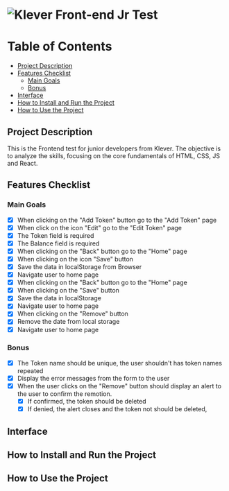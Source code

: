# ![Klever Front-end Jr Test](https://user-images.githubusercontent.com/54488551/160130742-c52e0897-3809-44a0-bd3f-e786613082c0.jpg)

Table of Contents
=================
<!--ts-->
  * [Project Description](#Purpose)
  * [Features Checklist](#Features-Checklist)
    * [Main Goals](#Main-Goals)
    * [Bonus](#Bonus)
  * [Interface](#Interface)
  * [How to Install and Run the Project](#How-to-Install-and-Run-the-Project)
  * [How to Use the Project](#How-to-Use-the-Project)
<!--te-->

## Project Description
This is the Frontend test for junior developers from Klever. The objective is to analyze the skills, focusing on the core fundamentals of HTML, CSS, JS and React.
## Features Checklist
### Main Goals
- [x] When clicking on the "Add Token" button go to the "Add Token" page
- [x] When click on the icon "Edit" go to the "Edit Token" page
- [x] The Token field is required
- [x] The Balance field is required
- [x] When clicking on the "Back" button go to the "Home" page
- [x] When clicking on the icon "Save" button
 - [x] Save the data in localStorage from Browser
 - [x] Navigate user to home page
- [x] When clicking on the "Back" button go to the "Home" page
- [x] When clicking on the "Save" button
 - [x] Save the data in localStorage
 - [x] Navigate user to home page
- [x] When clicking on the "Remove" button
 - [x] Remove the date from local storage
 - [x] Navigate user to home page
### Bonus
- [x] The Token name should be unique, the user shouldn't has token names repeated
- [x] Display the error messages from the form to the user
- [x] When the user clicks on the "Remove" button should display an alert to the user to confirm the remotion.
  - [x] If confirmed, the token should be deleted
  - [x] If denied, the alert closes and the token not should be deleted,
## Interface
## How to Install and Run the Project
## How to Use the Project